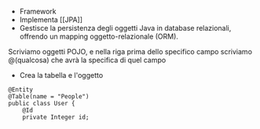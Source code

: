 - Framework
- Implementa [[JPA]]
- Gestisce la persistenza degli oggetti Java in database relazionali, offrendo un mapping oggetto-relazionale (ORM).

Scriviamo oggetti POJO, e nella riga prima dello specifico campo scriviamo @(qualcosa) che avrà la specifica di quel campo

- Crea la tabella e l'oggetto
```java:
@Entity  
@Table(name = "People")  
public class User {  
    @Id  
    private Integer id;
```